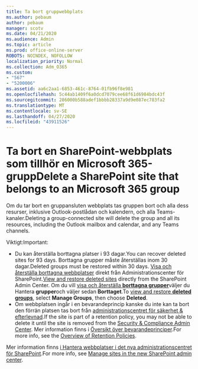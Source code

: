 ```yaml
---
title: Ta bort gruppwebbplats
ms.author: pebaum
author: pebaum
manager: scotv
ms.date: 04/21/2020
ms.audience: Admin
ms.topic: article
ms.prod: office-online-server
ROBOTS: NOINDEX, NOFOLLOW
localization_priority: Normal
ms.collection: Adm_O365
ms.custom:
- "567"
- "5200006"
ms.assetid: aa6c2aa1-6853-461c-8764-01fb96f8e981
ms.openlocfilehash: 5c44ab1409f6a0dcd7079cee68f61d6984bdc43f
ms.sourcegitcommit: 286000b588adef1bbbb28337a9d9e087ec783fa2
ms.translationtype: MT
ms.contentlocale: sv-SE
ms.lasthandoff: 04/27/2020
ms.locfileid: "43911526"
---
```

# <a name="delete-a-sharepoint-site-that-belongs-to-an-microsoft-365-group"></a><span data-ttu-id="e24d5-102">Ta bort en SharePoint-webbplats som tillhör en Microsoft 365-grupp</span><span class="sxs-lookup"><span data-stu-id="e24d5-102">Delete a SharePoint site that belongs to an Microsoft 365 group</span></span>

<span data-ttu-id="e24d5-103">Om du tar bort en gruppansluten webbplats tas gruppen bort och alla dess resurser, inklusive Outlook-postlådan och kalendern, och alla Teams-kanaler.</span><span class="sxs-lookup"><span data-stu-id="e24d5-103">Deleting a group-connected site will delete the group and all its resources, including the Outlook mailbox and calendar, and any Teams channels.</span></span>
  
<span data-ttu-id="e24d5-104">Viktigt:</span><span class="sxs-lookup"><span data-stu-id="e24d5-104">Important:</span></span>

- <span data-ttu-id="e24d5-105">Du kan återställa borttagna platser i 93 dagar.</span><span class="sxs-lookup"><span data-stu-id="e24d5-105">You can recover deleted sites for 93 days.</span></span> <span data-ttu-id="e24d5-106">Borttagna grupper måste återställas inom 30 dagar.</span><span class="sxs-lookup"><span data-stu-id="e24d5-106">Deleted groups must be restored within 30 days.</span></span> <span data-ttu-id="e24d5-107">[Visa och återställa borttagna webbplatser](https://admin.microsoft.com/sharepoint?page=recyclebin&modern=true) direkt från Administrationscenter för SharePoint.</span><span class="sxs-lookup"><span data-stu-id="e24d5-107">[View and restore deleted sites](https://admin.microsoft.com/sharepoint?page=recyclebin&modern=true) directly from the SharePoint Admin Center.</span></span> <span data-ttu-id="e24d5-108">Om du vill [visa och återställa **borttagna grupper**](https://outlook.office.com/people/group/deleted)väljer du Hantera **grupper**och väljer sedan **Borttaget**.</span><span class="sxs-lookup"><span data-stu-id="e24d5-108">To [view and restore **deleted groups**](https://outlook.office.com/people/group/deleted), select **Manage Groups**, then choose **Deleted**.</span></span>
- <span data-ttu-id="e24d5-109">Om webbplatsen ingår i en bevarandeprincip kanske du inte kan ta bort den förrän platsen tas bort från [administrationscentret för säkerhet & efterlevnad](https://protection.office.com/?rfr=AdminCenter#/retention).</span><span class="sxs-lookup"><span data-stu-id="e24d5-109">If the site is part of a retention policy, you may not be able to delete it until the site is removed from the [Security & Compliance Admin Center](https://protection.office.com/?rfr=AdminCenter#/retention).</span></span> <span data-ttu-id="e24d5-110">Mer information finns i [Översikt över bevarandeprinciper](https://docs.microsoft.com/office365/securitycompliance/retention-policies#content-in-onedrive-accounts-and-sharepoint-sites).</span><span class="sxs-lookup"><span data-stu-id="e24d5-110">For more info, see the [Overview of Retention Policies](https://docs.microsoft.com/office365/securitycompliance/retention-policies#content-in-onedrive-accounts-and-sharepoint-sites).</span></span>
  
<span data-ttu-id="e24d5-111">Mer information finns [i Hantera webbplatser i det nya administrationscentret för SharePoint](https://docs.microsoft.com/sharepoint/manage-sites-in-new-admin-center).</span><span class="sxs-lookup"><span data-stu-id="e24d5-111">For more info, see [Manage sites in the new SharePoint admin center](https://docs.microsoft.com/sharepoint/manage-sites-in-new-admin-center).</span></span>
